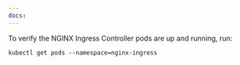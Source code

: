 ```yaml
---
docs:
---
```


To verify the NGINX Ingress Controller pods are up and running, run:

```shell
kubectl get pods --namespace=nginx-ingress
```
